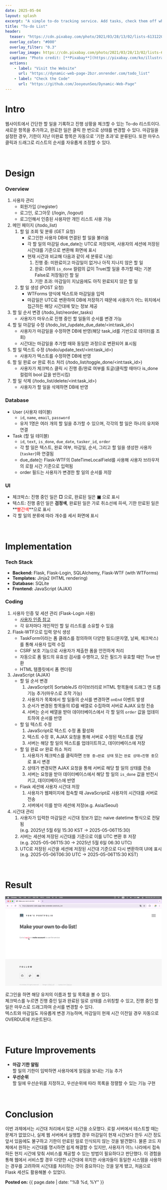```yaml
---
date: 2025-05-04
layout: splash
excerpt: "A simple to-do tracking service. Add tasks, check them off when completed, and set due dates. Overdue tasks are automatically marked when not finished on time."
title: "To-do List"
header:
  teaser: "https://cdn.pixabay.com/photo/2021/03/28/13/02/lists-6131220_1280.jpg"
  overlay_color: "#000"
  overlay_filter: "0.3"
  overlay_image: https://cdn.pixabay.com/photo/2021/03/28/13/02/lists-6131220_1280.jpg
  caption: "Photo credit: [**Pixabay**](https://pixabay.com/ko/illustrations/%EA%B8%B0%EC%9A%B8%EA%B8%B0-%ED%95%A0-%EA%B2%83-%EC%A2%85%EC%9D%B4-6131220/)"
  actions:
    - label: "Visit the Website"
      url: "https://dynamic-web-page-2bzr.onrender.com/todo_list"
    - label: "Check the Code"
      url: "https://github.com/JooyeunSeo/Dynamic-Web-Page"  
---
```


# Intro

웹사이트에서 간단한 할 일을 기록하고 진행 상황을 체크할 수 있는 To-do 리스트이다. 새로운 항목을 추가하고, 완료한 일은 클릭 한 번으로 상태를 변경할 수 있다. 마감일을 설정한 경우, 기한이 지난 미완료 항목은 자동으로 '기한 초과'로 분류된다. 또한 마우스 클릭과 드래그로 리스트의 순서를 자유롭게 조정할 수 있다.
<br><br><br>

# Design

### Overview

1. 사용자 관리
   - 회원가입 (/register)
   - 로그인, 로그아웃 (/login, /logout)
   - 로그인해서 인증된 사용자만 개인 리스트 사용 가능
2. 메인 페이지 (/todo_list)
   1. 할 일 조회 및 분류 (GET 요청)
      - 로그인한 사용자 DB에 연결된 할 일을 불러옴
      - 각 할 일의 마감일 due_date는 UTC로 저장되며, 사용자의 세션에 저장된 시간대를 기준으로 변환해 화면에 표시
      - 현재 시간과 비교해 다음과 같이 세 분류로 나뉨:
         1. 진행 중: 미완료이고 마감일이 없거나 아직 지나지 않은 할 일
         2. 완료: DB의 `is_done` 컬럼의 값이 True(할 일을 추가할 때는 기본 False로 저장됨)인 할 일
         3. 기한 초과: 마감일이 지났음에도 아직 완료되지 않은 할 일
   2. 할 일 생성 (POST 요청)
      - WTForms 양식에 텍스트와 마감일을 입력
      - 마감일은 UTC로 변환하여 DB에 저장하기 때문에 사용자가 어느 위치에서 접근하든 해당 시간대에 맞는 정보 제공
3. 할 일 순서 변경 (/todo_list/reorder_tasks)
   - 사용자가 마우스로 진행 중인 할 일들의 순서를 변경 가능
4. 할 일 마감일 수정 (/todo_list_/update_due_date/\<int:task_id\>)
   - 사용자가 마감일을 수정하면 DB에 반영(해당 task_id를 기반으로 데이터를 조회)
   - 시간대는 마감일을 추가할 때와 동일한 과정으로 변환되어 표시됨
5. 할 일 텍스트 수정 (/todo/update_text/\<int:task_id\>)
   - 사용자가 텍스트를 수정하면 DB에 반영
6. 할 일 완료 or 완료 취소 처리 (/todo_list/toggle_done/\<int:task_id\>)
   - 사용자가 체크박스 클릭 시 진행 중/완료 여부를 토글(클릭할 때마다 is_done 컬럼의 bool 값을 반전시킴)
7. 할 일 삭제 (/todo_list/delete/\<int:task_id\>)
   - 사용자가 할 일을 삭제하면 DB에 반영

### Database

- User (사용자 테이블)
   - `id`, `name`, `email`, `password`
   - 유저 1명은 여러 개의 할 일을 추가할 수 있으며, 각각의 할 일은 하나의 유저와 연결
- Task (할 일 테이블)
   - `id`, `text`, `is_done`, `due_date`, `tasker_id`, `order`
   - 각 할 일은 텍스트, 완료 여부, 마감일, 순서, 그리고 할 일을 생성한 사용자(`tasker`)와 연결됨
   - due_date는 Flask-WTF의 DateTimeLocalField를 사용해 사용자 브라우저의 로컬 시간 기준으로 입력됨
   - order 필드는 사용자가 변경한 할 일의 순서를 저장

### UI 
- 체크박스: 진행 중인 일은 **□** 으로, 완료된 일은 **▣** 으로 표시
- 텍스트: 진행 중인 일은 **검정색**, 완료된 일은 가로 취소선에 **<font color="Grey"><del>회색</del></font>**, 기한 만료된 일은 **<font color="Red">빨간색</font>**으로 표시
- 각 할 일의 분류에 따라 개수를 세서 화면에 표시
<br><br><br>

# Implementation

### Tech Stack

- **Backend:** Flask, Flask-Login, SQLAlchemy, Flask-WTF (with WTForms)
- **Templates:** Jinja2 (HTML rendering)
- **Database:** SQLite
- **Frontend:** JavaScript (AJAX)

### Coding

1. 사용자 인증 및 세션 관리 (Flask-Login 사용)
   - [사용자 인증 참고](https://jooyeunseo.github.io/projects/laptop-friendly-cafes/#coding)
   - 각 유저마다 개인적인 할 일 리스트를 소유할 수 있음
2. Flask-WTF으로 입력 양식 생성
   - TaskForm이라는 폼 클래스를 정의하여 다양한 필드(문자열, 날짜, 체크박스)를 통해 사용자 입력 수집
   - CSRF 보호 기능으로 사용자가 제출한 폼을 안전하게 처리
   - 자동으로 폼 필드의 유효성 검사를 수행하고, 모든 필드가 유효할 때만 True 반환
   - HTML 템플릿에서 폼 렌더링
3. JavaScript (AJAX)
   - 할 일 순서 변경
      1. JavaScript의 SortableJS 라이브러리로 HTML 항목들에 드래그 앤 드롭 기능 추가(마우스로 조작 가능)
      2. 사용자가 목록에서 할 일들의 순서를 변경하면 `onEnd` 이벤트 발생
      3. 순서가 변경된 항목들의 ID를 배열로 수집하여 서버로 AJAX 요청 전송
      4. 서버는 순서 배열을 받아 데이터베이스에서 각 할 일의 `order` 값을 업데이트하여 순서를 반영
   - 할 일 텍스트 수정
      1. JavaScript로 텍스트 수정 폼 활성화
      2. 텍스트 수정 후, AJAX 요청을 통해 서버로 수정된 텍스트를 전달
      3. 서버는 해당 할 일의 텍스트를 업데이트하고, 데이터베이스에 저장
   - 할 일 완료 or 완료 취소 처리
      1. 사용자가 체크박스를 클릭하면 `진행 중→완료 상태` 또는 `완료 상태→진행 중`으로 표시 변경
      2. 상태가 변경되면 AJAX 요청을 통해 서버로 해당 할 일의 상태를 전송
      3. 서버는 요청을 받아 데이터베이스에서 해당 할 일의 `is_done` 값을 반전시키고, 데이터베이스에 반영
   - Flask 세션에 사용자 시간대 저장
      1. 사용자가 웹페이지에 접속할 때 JavaScript로 사용자의 시간대를 서버로 전송
      2. 서버에서 이를 받아 세션에 저장(e.g. Asia/Seoul)
4. 시간대 관리     
   1. 사용자가 입력한 마감일은 시간대 정보가 없는 naive datetime 형식으로 전달됨   
   (e.g. 2025년 5월 6일 15:30 KST → 2025-05-06T15:30)
   2. 서버는 세션에 저장된 시간대를 기준으로 이를 UTC 변환 후 저장   
   (e.g. 2025-05-06T15:30 → 2025년 5월 6일 06:30 UTC)
   3. UTC로 저장된 시간을 세션에 저장된 시간대 기준으로 다시 변환하여 UI에 표시    
   (e.g. 2025-05-06T06:30 UTC → 2025-05-06T15:30 KST)
<br><br><br>

# Result

![](/assets/images/personal-projects/to_do_list.gif)

로그인을 하면 해당 유저의 이름과 할 일 목록을 볼 수 있다.    
체크박스를 누르면 진행 중인 일과 완료된 일로 상태를 스위칭할 수 있고, 진행 중인 할 일은 마우스로 드래그하여 순서를 변경할 수 있다.   
텍스트와 마감일도 자유롭게 변경 가능하며, 마감일이 현재 시간 이전일 경우 자동으로 OVERDUE에 카운트된다.
<br><br><br>

# Future Improvements

- **마감 기한 알림**   
할 일의 기한이 임박하면 사용자에게 알림을 보내는 기능 추가
- **우선순위**   
할 일에 우선순위를 지정하고, 우선순위에 따라 목록을 정렬할 수 있는 기능 구현
<br><br><br>

# Conclusion
이번 과제에서는 시간대 처리에서 많은 시간을 소모했다. 로컬 서버에서 테스트할 때는 문제가 없었으나, 실제 웹 서버에서 실행할 경우 마감일이 현재 시간보다 한두 시간 정도 앞서 있음에도 불구하고 기한이 만료된 일로 인식되지 않는 것을 발견했다. 물론 코드 자체에서 원하는 시간대를 명시하면 쉽게 해결할 수 있지만, 사용자가 어느 나라에서 접속하든 현지 시간에 맞춰 서비스를 제공할 수 있는 방법이 필요하다고 판단했다. 이 경험을 통해 웹에서 서비스할 경우 다양한 시간대에 위치한 사용자들이 동일한 시스템을 사용하는 경우를 고려하여 시간대를 처리하는 것이 중요하다는 것을 알게 됐고, 처음으로 Flask 세션도 활용해볼 수 있었다.
<br>

<b>Posted on:</b> {{ page.date | date: "%B %d, %Y" }}
